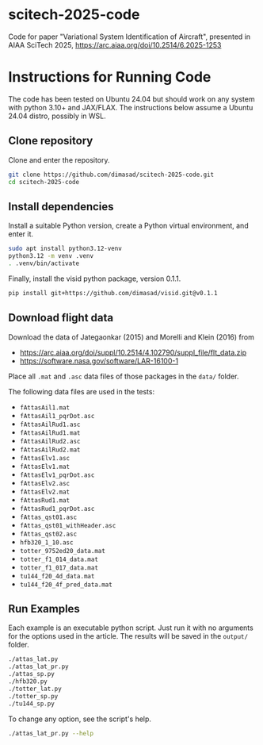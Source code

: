 # scitech-2025-code
Code for paper "Variational System Identification of Aircraft",
presented in AIAA SciTech 2025, https://arc.aiaa.org/doi/10.2514/6.2025-1253

Instructions for Running Code
=============================

The code has been tested on Ubuntu 24.04 but should work on any system with
python 3.10+ and JAX/FLAX. The instructions below assume a Ubuntu 24.04 distro,
possibly in WSL.


Clone repository
----------------

Clone and enter the repository.

```bash
git clone https://github.com/dimasad/scitech-2025-code.git
cd scitech-2025-code
```


Install dependencies
--------------------

Install a suitable Python version, create a Python virtual environment, and 
enter it.

```bash
sudo apt install python3.12-venv
python3.12 -m venv .venv
. .venv/bin/activate
```

Finally, install the visid python package, version 0.1.1.

```bash
pip install git+https://github.com/dimasad/visid.git@v0.1.1
```

Download flight data
--------------------

Download the data of Jategaonkar (2015) and Morelli and Klein (2016) from

- https://arc.aiaa.org/doi/suppl/10.2514/4.102790/suppl_file/flt_data.zip
- https://software.nasa.gov/software/LAR-16100-1

Place all `.mat` and `.asc` data files of those packages in the `data/` folder.

The following data files are used in the tests:

- `fAttasAil1.mat`
- `fAttasAil1_pqrDot.asc`
- `fAttasAilRud1.asc`
- `fAttasAilRud1.mat`
- `fAttasAilRud2.asc`
- `fAttasAilRud2.mat`
- `fAttasElv1.asc`
- `fAttasElv1.mat`
- `fAttasElv1_pqrDot.asc`
- `fAttasElv2.asc`
- `fAttasElv2.mat`
- `fAttasRud1.mat`
- `fAttasRud1_pqrDot.asc`
- `fAttas_qst01.asc`
- `fAttas_qst01_withHeader.asc`
- `fAttas_qst02.asc`
- `hfb320_1_10.asc`
- `totter_9752ed20_data.mat`
- `totter_f1_014_data.mat`
- `totter_f1_017_data.mat`
- `tu144_f20_4d_data.mat`
- `tu144_f20_4f_pred_data.mat`

Run Examples
------------

Each example is an executable python script. Just run it with no arguments for
the options used in the article. The results will be saved in the `output/` 
folder.

```bash
./attas_lat.py
./attas_lat_pr.py
./attas_sp.py
./hfb320.py
./totter_lat.py
./totter_sp.py
./tu144_sp.py
```

To change any option, see the script's help.

```bash
./attas_lat_pr.py --help
```